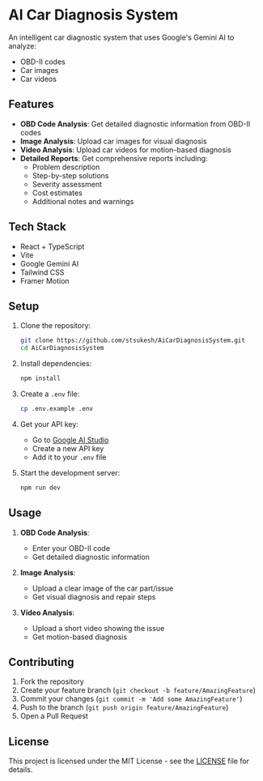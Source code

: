 # AI Car Diagnosis System

An intelligent car diagnostic system that uses Google's Gemini AI to analyze:
- OBD-II codes
- Car images
- Car videos

## Features

- **OBD Code Analysis**: Get detailed diagnostic information from OBD-II codes
- **Image Analysis**: Upload car images for visual diagnosis
- **Video Analysis**: Upload car videos for motion-based diagnosis
- **Detailed Reports**: Get comprehensive reports including:
  - Problem description
  - Step-by-step solutions
  - Severity assessment
  - Cost estimates
  - Additional notes and warnings

## Tech Stack

- React + TypeScript
- Vite
- Google Gemini AI
- Tailwind CSS
- Framer Motion

## Setup

1. Clone the repository:
   ```bash
   git clone https://github.com/stsukesh/AiCarDiagnosisSystem.git
   cd AiCarDiagnosisSystem
   ```

2. Install dependencies:
   ```bash
   npm install
   ```

3. Create a `.env` file:
   ```bash
   cp .env.example .env
   ```

4. Get your API key:
   - Go to [Google AI Studio](https://makersuite.google.com/app/apikey)
   - Create a new API key
   - Add it to your `.env` file

5. Start the development server:
   ```bash
   npm run dev
   ```

## Usage

1. **OBD Code Analysis**:
   - Enter your OBD-II code
   - Get detailed diagnostic information

2. **Image Analysis**:
   - Upload a clear image of the car part/issue
   - Get visual diagnosis and repair steps

3. **Video Analysis**:
   - Upload a short video showing the issue
   - Get motion-based diagnosis

## Contributing

1. Fork the repository
2. Create your feature branch (`git checkout -b feature/AmazingFeature`)
3. Commit your changes (`git commit -m 'Add some AmazingFeature'`)
4. Push to the branch (`git push origin feature/AmazingFeature`)
5. Open a Pull Request

## License

This project is licensed under the MIT License - see the [LICENSE](LICENSE) file for details.
